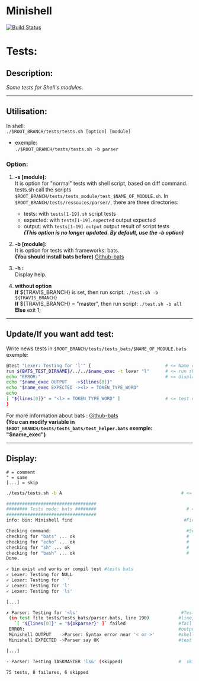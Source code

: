 # Minishell   
[![Build Status](https://travis-ci.com/cbcercas/21-42sh.svg?token=ip2qradDy7TPSomDpPhx&branch=master)](https://travis-ci.com/cbcercas/21-42sh)
# Tests:  
## Description:
*Some tests for Shell's modules.*  
------- --
## Utilisation:
In shell:  
`./$ROOT_BRANCH/tests/tests.sh [option] [module]`  
* exemple:  
      `./$ROOT_BRANCH/tests/tests.sh -b parser`

### Option:
  1. __-s [module]:__  
    It is option for "normal" tests with shell script, based on diff command. tests.sh call the scripts `$ROOT_BRANCH/tests/tests_module/test_$NAME_OF_MODULE.sh`. In `$ROOT_BRANCH/tests/ressouces/parser/`, there are three directories:
        * tests: with `tests[1-19].sh` script tests
        * expected: with `tests[1-19].expected` output expected
        * output: with `tests[1-19].output` output result of script tests    
__*(This option is no longer updated. By default, use the -b option)*__

  2. __-b [module]:__  
  It is option for tests with frameworks: bats.  
  __(You should install bats before)__ [Github-bats](https://github.com/sstephenson/bats)

  3. __-h :__  
   Display help.

  4. __without option__  
    __If__ ${TRAVIS_BRANCH} is set, then run script: `./test.sh -b ${TRAVIS_BRANCH}`  
    __If__ ${TRAVIS_BRANCH} = "master", then run script: `./test.sh -b all`  
    __Else__ exit 1;
 --------------
  ## Update/If you want add test:
  Write news tests in `$ROOT_BRANCH/tests/tests_bats/$NAME_OF_MODULE.bats`  
  exemple:  
  ```bash
  @test "Lexer: Testing for 'l'" {                            # <= Name of test  
  run ${BATS_TEST_DIRNAME}/../../$name_exec -t lexer "l"      # <= run shell  
  echo "ERROR:"                                               # <= display only when tests fail  
  echo "$name_exec OUTPUT   ->${lines[0]}"  
  echo "$name_exec EXPECTED -><l> = TOKEN_TYPE_WORD"  
  echo  
  [ "${lines[0]}" = "<l> = TOKEN_TYPE_WORD" ]                 # <= test conditon  
}
```
For more information about bats : [Github-bats](https://github.com/sstephenson/bats)  
  __(You can modify variable in `$ROOT_BRANCH/tests/tests_bats/test_helper.bats` exemple: "$name_exec")__

 --------------
  ## Display:
  ```
  # = comment
  " = same
  [...] = skip
  ```
  ```bash
  ./tests/tests.sh -b A                                             # <= run script

##################################   
######## Tests mode: bats ########                                  # <= with option -b it is bats tests
##################################
 info: bin: Minishell find                                          #First check if exec exist

Checking command:                                                   #Second: check dependency
checking for "bats" ... ok                                          #         "
checking for "echo" ... ok                                          #         "
checking for "sh" ... ok                                            #         "
checking for "bash" ... ok                                          #         "
Done.

 ✓ bin exist and works or compil test #tests bats
 ✓ Lexer: Testing for NULL
 ✓ Lexer: Testing for ' '
 ✓ Lexer: Testing for 'l'
 ✓ Lexer: Testing for 'ls'

  [...]

 ✗ Parser: Testing for '<ls'                                       #Test fail
   (in test file tests/tests_bats/parser.bats, line 190)           #line,fle
     `[ "${lines[0]}" = "${okparser}" ]` failed                    #fail condition
   ERROR:                                                          #output error
   Minishell OUTPUT   ->Parser: Syntax error near '< or >'         #shell output
   Minishell EXPECTED ->Parser say OK                              #test expected

  [...]

 - Parser: Testing TASKMASTER 'ls&' (skipped)                     #  skip test

75 tests, 8 failures, 6 skipped
```

